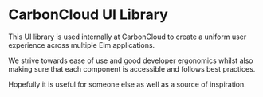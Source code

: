 # CarbonCloud UI Library

This UI library is used internally at CarbonCloud to create a uniform user experience across multiple Elm applications.

We strive towards ease of use and good developer ergonomics whilst also making sure that each component is accessible and follows best practices.

Hopefully it is useful for someone else as well as a source of inspiration.

